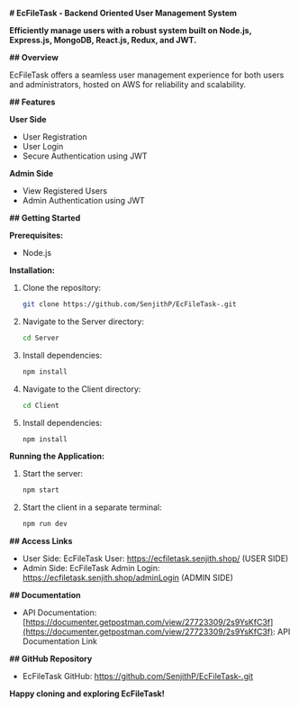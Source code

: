  **# EcFileTask - Backend Oriented User Management System**

**Efficiently manage users with a robust system built on Node.js, Express.js, MongoDB, React.js, Redux, and JWT.**

**## Overview**

EcFileTask offers a seamless user management experience for both users and administrators, hosted on AWS for reliability and scalability.

**## Features**

**User Side**

- User Registration
- User Login
- Secure Authentication using JWT

**Admin Side**

- View Registered Users
- Admin Authentication using JWT

**## Getting Started**

**Prerequisites:**

- Node.js

**Installation:**

1. Clone the repository:

   ```bash
   git clone https://github.com/SenjithP/EcFileTask-.git
   ```

2. Navigate to the Server directory:

   ```bash
   cd Server
   ```

3. Install dependencies:

   ```bash
   npm install
   ```

4. Navigate to the Client directory:

   ```bash
   cd Client
   ```

5. Install dependencies:

   ```bash
   npm install
   ```

**Running the Application:**

1. Start the server:

   ```bash
   npm start
   ```

2. Start the client in a separate terminal:

   ```bash
   npm run dev
   ```

**## Access Links**

- User Side: EcFileTask User: https://ecfiletask.senjith.shop/ (USER SIDE)
- Admin Side: EcFileTask Admin Login: https://ecfiletask.senjith.shop/adminLogin (ADMIN SIDE)

**## Documentation**

- API Documentation: [https://documenter.getpostman.com/view/27723309/2s9YsKfC3f](https://documenter.getpostman.com/view/27723309/2s9YsKfC3f): API Documentation Link

**## GitHub Repository**

- EcFileTask GitHub: https://github.com/SenjithP/EcFileTask-.git

**Happy cloning and exploring EcFileTask!**
